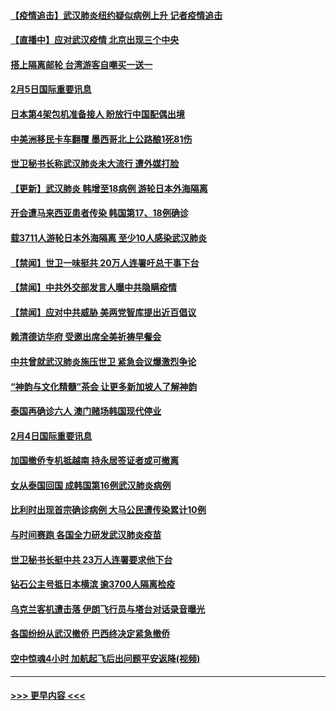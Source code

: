 #### [【疫情追击】武汉肺炎纽约疑似病例上升 记者疫情追击](../pages/prog202/a102770000.md?t=02052222) 
#### [【直播中】应对武汉疫情 北京出现三个中央](../pages/prog202/a102769913.md?t=02052222) 
#### [搭上隔离邮轮 台湾游客自嘲买一送一](../pages/prog202/a102769845.md?t=02052222) 
#### [2月5日国际重要讯息](../pages/prog202/a102769821.md?t=02052222) 
#### [日本第4架包机准备接人 盼放行中国配偶出境](../pages/prog202/a102769765.md?t=02052222) 
#### [中美洲移民卡车翻覆 墨西哥北上公路酿1死81伤](../pages/prog202/a102769703.md?t=02052222) 
#### [世卫秘书长称武汉肺炎未大流行 遭外媒打脸](../pages/prog202/a102769679.md?t=02052222) 
#### [【更新】武汉肺炎 韩增至18病例 游轮日本外海隔离](../pages/prog202/a102758911.md?t=02052222) 
#### [开会遭马来西亚患者传染 韩国第17、18例确诊](../pages/prog202/a102769600.md?t=02052222) 
#### [载3711人游轮日本外海隔离 至少10人感染武汉肺炎](../pages/prog202/a102769538.md?t=02052222) 
#### [【禁闻】世卫一味挺共 20万人连署吁总干事下台](../pages/prog202/a102769445.md?t=02052222) 
#### [【禁闻】中共外交部发言人曝中共隐瞒疫情](../pages/prog202/a102769400.md?t=02052222) 
#### [【禁闻】应对中共威胁 美两党智库提出近百倡议](../pages/prog202/a102769357.md?t=02052222) 
#### [赖清德访华府  受邀出席全美祈祷早餐会](../pages/prog202/a102769350.md?t=02052222) 
#### [中共曾就武汉肺炎施压世卫 紧急会议爆激烈争论](../pages/prog202/a102769312.md?t=02052222) 
#### [“神韵与文化精髓”茶会 让更多新加坡人了解神韵](../pages/prog202/a102769286.md?t=02052222) 
#### [泰国再确诊六人 澳门赌场韩国现代停业](../pages/prog202/a102769239.md?t=02052222) 
#### [2月4日国际重要讯息](../pages/prog202/a102768884.md?t=02052222) 
#### [加国撤侨专机抵越南 持永居签证者或可撤离](../pages/prog202/a102768877.md?t=02052222) 
#### [女从泰国回国 成韩国第16例武汉肺炎病例](../pages/prog202/a102768669.md?t=02052222) 
#### [比利时出现首宗确诊病例 大马公民遭传染累计10例](../pages/prog202/a102768824.md?t=02052222) 
#### [与时间赛跑 各国全力研发武汉肺炎疫苗](../pages/prog202/a102768738.md?t=02052222) 
#### [世卫秘书长挺中共 23万人连署要求他下台](../pages/prog202/a102768717.md?t=02052222) 
#### [钻石公主号抵日本横滨 逾3700人隔离检疫](../pages/prog202/a102768714.md?t=02052222) 
#### [乌克兰客机遭击落 伊朗飞行员与塔台对话录音曝光](../pages/prog202/a102768645.md?t=02052222) 
#### [各国纷纷从武汉撤侨 巴西终决定紧急撤侨](../pages/prog202/a102768630.md?t=02052222) 
#### [空中惊魂4小时 加航起飞后出问题平安返降(视频)](../pages/prog202/a102768601.md?t=02052222) 

----
#### [ >>> 更早内容 <<< ](../indexes/prog202-earlier.md)
